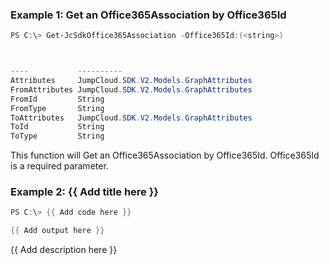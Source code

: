 ### Example 1: Get an Office365Association by Office365Id
```powershell
PS C:\> Get-JcSdkOffice365Association -Office365Id:(<string>)



----           ----------
Attributes     JumpCloud.SDK.V2.Models.GraphAttributes
FromAttributes JumpCloud.SDK.V2.Models.GraphAttributes
FromId         String
FromType       String
ToAttributes   JumpCloud.SDK.V2.Models.GraphAttributes
ToId           String
ToType         String


```

This function will Get an Office365Association by Office365Id. Office365Id is a required parameter.

### Example 2: {{ Add title here }}
```powershell
PS C:\> {{ Add code here }}

{{ Add output here }}
```

{{ Add description here }}

